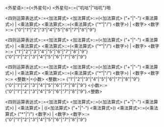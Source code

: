 <外星语>::={<外星句>}
<外星句>::={"叽咕"|"咕叽"}啪


<四则运算表达式>::=<加法算式>
<加法算式>::=(<加法算式> ("+"|"-") <乘法算式>) | <乘法算式>
<乘法算式>::=(<乘法算式> ("*"|"/") <数字>) |  <数字>
<数字>::= {"0"|"1"|"2"|"3"|"4"|"5"|"6"|"7"|"8"|"9"}


<!-- 允许整数 -->
<四则运算表达式>::=<加法算式>
<加法算式>::=(<加法算式> ("+"|"-") <乘法算式>) | <乘法算式>
<乘法算式>::=(<乘法算式> ("*"|"/") <数字>) |  <数字>
<数字>::= {"1"|"2"|"3"|"4"|"5"|"6"|"7"|"8"|"9"}{"0"|"1"|"2"|"3"|"4"|"5"|"6"|"7"|"8"|"9"}

<!-- 允许小数 -->
<四则运算表达式>::=<加法算式>
<加法算式>::=(<加法算式> ("+"|"-") <乘法算式>) | <乘法算式>
<乘法算式>::=(<乘法算式> ("*"|"/") <数字>) |  <数字>
<数字>::= <整数>|<小数>
<整数>::= {"1"|"2"|"3"|"4"|"5"|"6"|"7"|"8"|"9"}{"0"|"1"|"2"|"3"|"4"|"5"|"6"|"7"|"8"|"9"}
<小数>::= {"0"|"1"|"2"|"3"|"4"|"5"|"6"|"7"|"8"|"9"}.<整数>


<!-- 允许括号 -->
<四则运算表达式>::=<加法算式>
<加法算式>::=(<加法算式> ("+"|"-") <乘法算式>) | <乘法算式> | ((<加法算式> ("+"|"-") <乘法算式>))
<乘法算式>::=(<乘法算式> ("*"|"/") <数字>) |  <数字>
<数字>::= {"0"|"1"|"2"|"3"|"4"|"5"|"6"|"7"|"8"|"9"}
